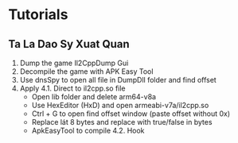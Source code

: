 # Tutorials
## Ta La Dao Sy Xuat Quan
1. Dump the game Il2CppDump Gui
2. Decompile the game with APK Easy Tool
3. Use dnsSpy to open all file in DumpDll folder and find offset
4. Apply
  4.1. Direct to il2cpp.so file
    - Open lib folder and delete arm64-v8a
    - Use HexEditor (HxD) and open armeabi-v7a/il2cpp.so
    - Ctrl + G to open find offset window (paste offset without 0x)
    - Replace lát 8 bytes and replace with true/false in bytes
    - ApkEasyTool to compile
  4.2. Hook
